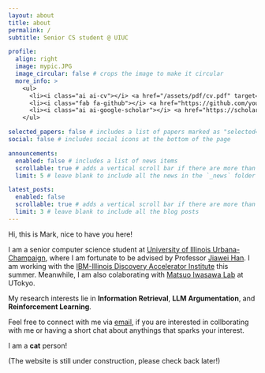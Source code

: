 ```yaml
---
layout: about
title: about
permalink: /
subtitle: Senior CS student @ UIUC

profile:
  align: right
  image: mypic.JPG
  image_circular: false # crops the image to make it circular
  more_info: >
    <ul>
      <li><i class="ai ai-cv"></i> <a href="/assets/pdf/cv.pdf" target="_blank">Curriculum vitae</a></li>
      <li><i class="fab fa-github"></i> <a href="https://github.com/yourusername" target="_blank">GitHub</a></li>
      <li><i class="ai ai-google-scholar"></i> <a href="https://scholar.google.com/citations?user=YOUR_SCHOLAR_ID" target="_blank">Google Scholar</a></li>
    </ul>

selected_papers: false # includes a list of papers marked as "selected={true}"
social: false # includes social icons at the bottom of the page

announcements:
  enabled: false # includes a list of news items
  scrollable: true # adds a vertical scroll bar if there are more than 3 news items
  limit: 5 # leave blank to include all the news in the `_news` folder

latest_posts:
  enabled: false
  scrollable: true # adds a vertical scroll bar if there are more than 3 new posts items
  limit: 3 # leave blank to include all the blog posts
---
```


Hi, this is Mark, nice to have you here!

I am a senior computer science student at [University of Illinois Urbana-Champaign](https://illinois.edu/), where I am fortunate to be advised by Professor [Jiawei Han](https://hanj.cs.illinois.edu/). I am working with the [IBM-Illinois Discovery Accelerator Institute](https://discoveryacceleratorinstitute.grainger.illinois.edu/) this summer. Meanwhile, I am also colaborating with [Matsuo Iwasawa Lab](https://weblab.t.u-tokyo.ac.jp/en/) at UTokyo.

My research interests lie in **Information Retrieval**, **LLM Argumentation**, and **Reinforcement Learning**.

Feel free to connect with me via [email](xie39@illinois.edu), if you are interested in collborating with me or having a short chat about anythings that sparks your interest.

I am a **cat** person!

(The website is still under construction, please check back later!)
